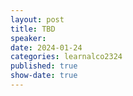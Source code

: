 ```yaml
---
layout: post
title: TBD
speaker:  
date: 2024-01-24
categories: learnalco2324
published: true
show-date: true
---
```

